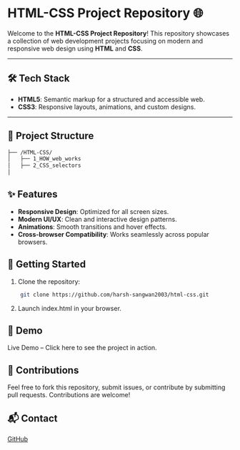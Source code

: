 # HTML-CSS Project Repository 🌐

Welcome to the **HTML-CSS Project Repository**! This repository showcases a collection of web development projects focusing on modern and responsive web design using **HTML** and **CSS**.

---

## 🛠️ Tech Stack

- **HTML5**: Semantic markup for a structured and accessible web.
- **CSS3**: Responsive layouts, animations, and custom designs.

---

## 📂 Project Structure

```bash
├── /HTML-CSS/
│   ├── 1_HOW_web_works
│   ├── 2_CSS_selectors 
│   
```

## ✨ Features
- **Responsive Design**: Optimized for all screen sizes.
- **Modern UI/UX**: Clean and interactive design patterns.
- **Animations**: Smooth transitions and hover effects.
- **Cross-browser Compatibility**: Works seamlessly across popular browsers.

## 🚀 Getting Started
1. Clone the repository:
```bash
    git clone https://github.com/harsh-sangwan2003/html-css.git
```

2. Launch index.html in your browser. 

## 🌟 Demo
Live Demo – Click here to see the project in action.

## 🤝 Contributions
Feel free to fork this repository, submit issues, or contribute by submitting pull requests. Contributions are welcome!

## 📬 Contact
[GitHub](https://github.com/harsh-sangwan2003)